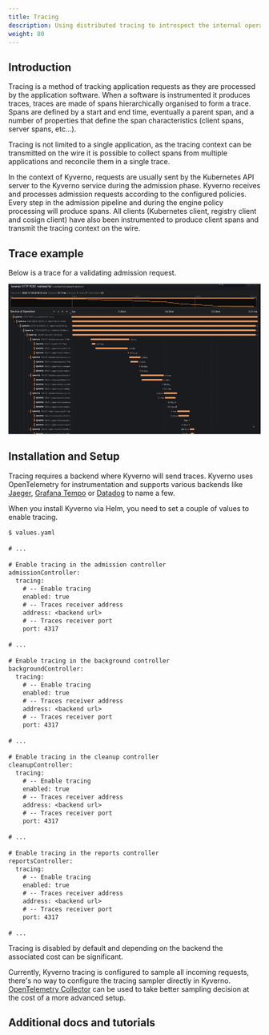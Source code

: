 ```yaml
---
title: Tracing
description: Using distributed tracing to introspect the internal operations of Kyverno.
weight: 80
---
```


## Introduction

Tracing is a method of tracking application requests as they are processed by the application software. When a software is instrumented it produces traces, traces are made of spans hierarchically organised to form a trace. Spans are defined by a start and end time, eventually a parent span, and a number of properties that define the span characteristics (client spans, server spans, etc...).

Tracing is not limited to a single application, as the tracing context can be transmitted on the wire it is possible to collect spans from multiple applications and reconcile them in a single trace.

In the context of Kyverno, requests are usually sent by the Kubernetes API server to the Kyverno service during the admission phase. Kyverno receives and processes admission requests according to the configured policies. Every step in the admission pipeline and during the engine policy processing will produce spans. All clients (Kubernetes client, registry client and cosign client) have also been instrumented to produce client spans and transmit the tracing context on the wire.

## Trace example

Below is a trace for a validating admission request.

<p align="center"><img src="./assets/trace-example-1.png" height="300px"/></p>

## Installation and Setup

Tracing requires a backend where Kyverno will send traces. Kyverno uses OpenTelemetry for instrumentation and supports various backends like [Jaeger](https://www.jaegertracing.io/), [Grafana Tempo](https://grafana.com/oss/tempo/) or [Datadog](https://docs.datadoghq.com/tracing/) to name a few.

When you install Kyverno via Helm, you need to set a couple of values to enable tracing.

```shell
$ values.yaml

# ...

# Enable tracing in the admission controller
admissionController:
  tracing:
    # -- Enable tracing
    enabled: true
    # -- Traces receiver address
    address: <backend url>
    # -- Traces receiver port
    port: 4317

# ...

# Enable tracing in the background controller
backgroundController:
  tracing:
    # -- Enable tracing
    enabled: true
    # -- Traces receiver address
    address: <backend url>
    # -- Traces receiver port
    port: 4317

# ...

# Enable tracing in the cleanup controller
cleanupController:
  tracing:
    # -- Enable tracing
    enabled: true
    # -- Traces receiver address
    address: <backend url>
    # -- Traces receiver port
    port: 4317

# ...

# Enable tracing in the reports controller
reportsController:
  tracing:
    # -- Enable tracing
    enabled: true
    # -- Traces receiver address
    address: <backend url>
    # -- Traces receiver port
    port: 4317

# ...
```

Tracing is disabled by default and depending on the backend the associated cost can be significant.

Currently, Kyverno tracing is configured to sample all incoming requests, there's no way to configure the tracing sampler directly in Kyverno. [OpenTelemetry Collector](https://opentelemetry.io/docs/collector/) can be used to take better sampling decision at the cost of a more advanced setup.

## Additional docs and tutorials
